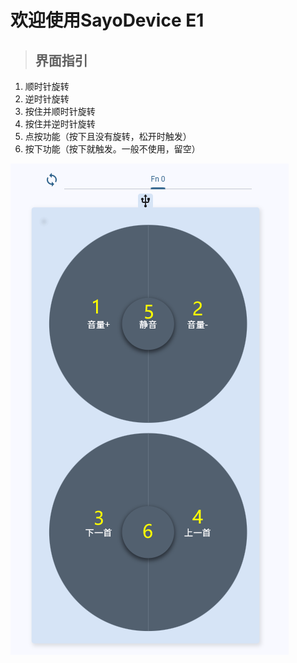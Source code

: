 # 欢迎使用SayoDevice E1

> ## 界面指引  

1. 顺时针旋转  
2. 逆时针旋转  
3. 按住并顺时针旋转  
4. 按住并逆时针旋转  
5. 点按功能（按下且没有旋转，松开时触发）  
6. 按下功能（按下就触发。一般不使用，留空）  
  
![](img/main.png)  

